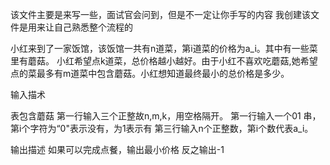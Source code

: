 该文件主要是来写一些，面试官会问到，但是不一定让你手写的内容
我创建该文件是用来让自己熟悉整个流程的



小红来到了一家饭馆，该饭馆一共有n道菜，第i道菜的价格为a_i。其中有一些菜里有蘑菇。
小红希望点k道菜，总价格越小越好。由于小红不喜欢吃蘑菇,她希望点的菜最多有m道菜中包含蘑菇。小红想知道最终最小的总价格是多少。

输入描术

表包含蘑菇
第一行输入三个正整故n,m,k，用空格隔开。
第一行输入一个01 串，第i个字符为“0"表示没有，为1表示有
第三行输入n个正整数，第i个数代表a_i。

输出描述
如果可以完成点餐，输出最小价格
反之输出-1